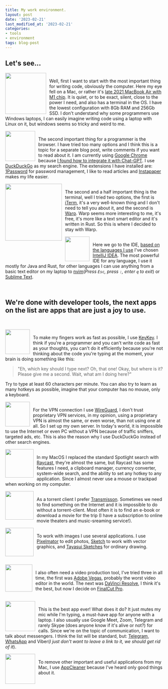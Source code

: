```yaml
---
title: My work environment.
layout: post
date: '2023-02-21'
last_modified_at: '2023-02-21'
categories:
- tools
- environment
tags: blog-post
---
```

## Let's see...
[<img style="float: left; margin-right: 10px;" src="https://external-content.duckduckgo.com/iu/?u=https%3A%2F%2Ffreepngimg.com%2Fdownload%2Fapple%2F58687-logo-computer-apple-icons-free-hd-image.png&f=1&nofb=1&ipt=6b67f1d4e3a1dd672bb36a6d0c6dfbcba5cf3bffb681e8823bfb4c5612f25d31&ipo=images" width="130"/>](https://www.apple.com) <br/>
Well, first I want to start with the most important thing for writing code, obviously the computer. Here my eye fell on a Mac, or rather it's [late 2021 MacBook Air with M1 chip](https://support.apple.com/kb/SP825?locale=en_US). It is quiet, or to be exact, silent, close to the power I need, and also has a terminal in the OS. I have the lowest configuration with 8Gb RAM and 256Gb SSD. I don't understand why some programmers use Windows laptops, I can easily imagine writing code using a laptop with Linux on it, but windows seems so tricky and weird to me.
<br/>

[<img style="float: left; margin-right: 10px;" src="https://external-content.duckduckgo.com/iu/?u=https%3A%2F%2Fwww.techora.net%2Fwp-content%2Fuploads%2F2017%2F10%2FGoogle-Chrome-for-MAC.png&f=1&nofb=1&ipt=98b84cb6babe21920b5367e4b77df6bec59804aea79f3d3f408555e5626f34f0&ipo=images" width="95"/>](https://www.google.com/intl/en/chrome/)<br/>
The second important thing for a programmer is the browser. I have tried too many options and I think this is a topic for a separate blog post, write comments if you want to read about it. I am currently using [Google Chrome](https://www.google.com/intl/en/chrome/) because [I found how to integrate it with Chat-GPT](https://github.com/adamlui/userscripts/tree/master/chatgpt/duckduckgpt). I use [DuckDuckGo](https://duckduckgo.com/) as my search engine. The extensions I have installed are: [1Password](https://1password.com/downloads/mac/) for password management, I like to read articles and [Instapaper](https://www.instapaper.com/u) makes my life easier.

[<img style="float: left; margin-right: 10px;" src="https://external-content.duckduckgo.com/iu/?u=https%3A%2F%2Fgyazo.com%2F54f26d830c36f65fb4b8a89a554bdd75%2Fmax_size%2F1000&f=1&nofb=1&ipt=81642921db010bda7370e659696e6050a6c0db85fd8013ff5af3509c94fe3d0c&ipo=images" width="180"/>](https://www.warp.dev/) <br/>
The second and a half important thing is the terminal, well I tried two options, the first is [iTerm](https://iterm2.com/), it's a very well-known thing and I don't need to tell you about it, and the second is [Warp](https://www.warp.dev/). Warp seems more interesting to me, it's free, it's more like a text smart editor and it's written in Rust. So this is where I decided to stay with Warp.
<br/>

[<img style="float: left; margin-right: 10px;" src="https://external-content.duckduckgo.com/iu/?u=http%3A%2F%2Flogonoid.com%2Fimages%2Fintellij-idea-logo.png&f=1&nofb=1&ipt=80e21dfb3e7de50c8489181ad6fca3847b36b636f39cdec0c489ff79b62f3c68&ipo=images" width="78"/>](https://www.jetbrains.com/idea/) <br/>
Here we go to the IDE, [based on the languages I use](/about/) I've chosen [IntelliJ IDEA](https://www.jetbrains.com/idea/). The most powerful IDE for any language, I use it mostly for Java and Rust, for other languages I can use anything from a basic text editor on my laptop to [nvim](https://neovim.io/)(*Press `Esc`, press `:`, enter `q` to exit*) or [Sublime Text](https://www.sublimetext.com/).

<br/>

## We're done with developer tools, the next apps on the list are apps that are just a joy to use.
<br/>

[<img style="float: left; margin-right: 10px;" src="https://imgix.setapp.com/app/274/6864/icon-1667153417-635ebe099b4a8.png?auto=format%2Ccompress&dpr=2&ixlib=php-3.3.1&q=75&w=128" width="78"/>](https://setapp.com/apps/keykey-typing-tutor)<br/>
To make my fingers work as fast as possible, I use [KeyKey](https://setapp.com/apps/keykey-typing-tutor). I think if you're a programmer and you can't write code as fast as your thoughts, you can't do it efficiently because you're not thinking about the code you're typing at the moment, your brain is doing something like this:

  > "Eh, which key should I type next? Oh, that one! Okay, but where is it? Please give me a second. Wait, what am I doing here?"

Try to type at least 60 characters per minute. You can also try to learn as many hotkeys as possible, imagine that your computer has no mouse, only a keyboard.

[<img style="float: left; margin-right: 10px;" src="https://external-content.duckduckgo.com/iu/?u=https%3A%2F%2Fcdn.icon-icons.com%2Ficons2%2F2699%2FPNG%2F512%2Fwireguard_logo_icon_168760.png&f=1&nofb=1&ipt=72d853549a1ed14e478d5ddef30b806c50923cc5d77aa1cbb3881d6f6394b60b&ipo=images" width="78"/>](https://www.wireguard.com/)<br/>
For the VPN connection I use [WireGuard](https://www.wireguard.com/), I don't trust proprietary VPN services, in my opinion, using a proprietary VPN is almost the same, or even worse, than not using one at all. So I set up my own server. In today's world, it is impossible to use the Internet or even PC without a VPN because of traffic sniffers, targeted ads, etc. This is also the reason why I use DuckDuckGo instead of other search engines. 

[<img style="float: left; margin-right: 10px;" src="https://external-content.duckduckgo.com/iu/?u=https%3A%2F%2Fwww.eu-startups.com%2Fwp-content%2Fuploads%2F2021%2F03%2Fraycast.png&f=1&nofb=1&ipt=a0801b5825f719279ddfffc70cdedd21b1817fa4661c6ee5b08ed05eb9d7b7af&ipo=images" width="90"/>](https://www.raycast.com/)<br/>
In my MacOS I replaced the standard Spotlight search with [Raycast](https://www.raycast.com/), they're almost the same, but Raycast has some features I need, a clipboard manager, currency converter, system-wide search, and the ability to set any hotkey to any application. Since I almost never use a mouse or trackpad when working on my computer.


[<img style="float: left; margin-right: 10px;" src="https://external-content.duckduckgo.com/iu/?u=https%3A%2F%2Fwww.rapidseedbox.com%2Fwp-content%2Fuploads%2FTransmission_icon.png&f=1&nofb=1&ipt=89cdd81b7f0731be1d7c85626d3d38504d91e7f9e77ed0b4af29bd05aaab9643&ipo=images" width="90"/>](https://transmissionbt.com/)<br/>
As a torrent client I prefer [Transmisson](https://transmissionbt.com/). Sometimes we need to find something on the Internet and it is impossible to do without a torrent-client. Most often it is to find an e-book or download a movie for the trip (I have a subscription to online movie theaters and music-sreaming service!).


[<img style="float: left; margin-right: 10px;" src="https://external-content.duckduckgo.com/iu/?u=https%3A%2F%2Ftidbits.com%2Fuploads%2F2018%2F06%2FPixelmator-Pro-1-icon.png&f=1&nofb=1&ipt=01a6f0c47dddbf175ccdea34d48319de8b77fa8f57921ed05f7092e7390d07a3&ipo=images" width="90"/>](https://www.pixelmator.com/pro/)<br/>
To work with images I use several applications. I use [Pixelmator](https://www.pixelmator.com/pro/) to edit photos, [Sketch](https://www.sketch.com/) to work with vector graphics, and [Tayasui Sketches](https://www.tayasui.com/sketches/) for ordinary drawing.<br/><br/><br/>

[<img style="float: left; margin-right: 10px;" src="https://external-content.duckduckgo.com/iu/?u=https%3A%2F%2Fcdn.icon-icons.com%2Ficons2%2F3053%2FPNG%2F512%2Ffinal_cut_pro_macos_bigsur_icon_190177.png&f=1&nofb=1&ipt=10eeb3a48d421a273a658b886945b8599cf8832b69b3021fae85a935c5e824c2&ipo=images" width="86"/>](https://www.apple.com/final-cut-pro/)<br/>
I also often need a video production tool, I've tried three in all time, the first was [Adobe Vegas](https://www.vegascreativesoftware.com/us/), probably the worst video editor in the world. The next was [DaVinci Resolve](https://www.blackmagicdesign.com/products/davinciresolve), I think it's the best, but now I decide on [FinalCut Pro](https://www.apple.com/final-cut-pro/).<br/><br/>

[<img style="float: left; margin-right: 10px;" src="https://external-content.duckduckgo.com/iu/?u=https%3A%2F%2Funclack.app%2Fimages%2Fappicon.png&f=1&nofb=1&ipt=e52bb961fedb1e495291016c7fcfb7f364604e045013fe3ceac043a624cbc3e3&ipo=images" width="95"/>](https://www.pixelmator.com/pro/)<br/>
This is the best app ever! What does it do? It just mutes my mic while I'm typing, a must-have app for anyone with a laptop. I also usually use Google Meet, Zoom, Telegram and rarely Skype (does anyone know if it's alive or not?) for calls. Since we're on the topic of communication, I want to talk about messengers. I think the list will be standard, but: [Telegram](https://telegram.org/), [WhatsApp](https://www.whatsapp.com/) and Viber(*I just don't want to leave a link to it, we should get rid of it*).

[<img style="float: left; margin-right: 10px;" src="https://external-content.duckduckgo.com/iu/?u=http%3A%2F%2Fcore4.staticworld.net%2Fimages%2Farticle%2F2015%2F10%2Fappcleaner-icon-100623013-large.png&f=1&nofb=1&ipt=4f2a6b4192486d478e86a8a27ea2598af11333d7cd8b02c0bc7e9f79d3262370&ipo=images
" width="95"/>](https://freemacsoft.net/appcleaner/)<br/>
To remove other important and useful applications from my Mac, I use [AppCleaner](https://freemacsoft.net/appcleaner/) because I've heard only good things about it.